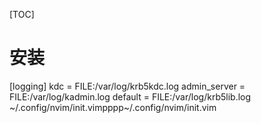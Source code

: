 [TOC]

# 安装
[logging]
    kdc = FILE:/var/log/krb5kdc.log
    admin_server = FILE:/var/log/kadmin.log
    default = FILE:/var/log/krb5lib.log
    ~/.config/nvim/init.vimpppp~/.config/nvim/init.vim